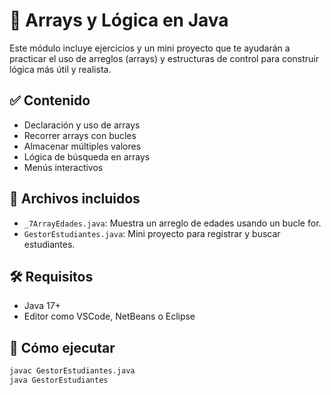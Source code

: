 # 🔢 Arrays y Lógica en Java

Este módulo incluye ejercicios y un mini proyecto que te ayudarán a practicar el uso de arreglos (arrays) y estructuras de control para construir lógica más útil y realista.

## ✅ Contenido

- Declaración y uso de arrays
- Recorrer arrays con bucles
- Almacenar múltiples valores
- Lógica de búsqueda en arrays
- Menús interactivos

## 📂 Archivos incluidos
- `_7ArrayEdades.java`: Muestra un arreglo de edades usando un bucle for.
- `GestorEstudiantes.java`: Mini proyecto para registrar y buscar estudiantes.

## 🛠️ Requisitos
- Java 17+
- Editor como VSCode, NetBeans o Eclipse

## 🚀 Cómo ejecutar
```bash
javac GestorEstudiantes.java
java GestorEstudiantes
```
